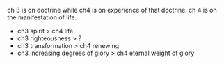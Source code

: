 ch 3 is on doctrine while ch4 is on experience of that doctrine.
ch 4 is on the manifestation of life.

- ch3 spirit > ch4 life
- ch3 righteousness > ?
- ch3 transformation > ch4 renewing
- ch3 increasing degrees of glory > ch4 eternal weight of glory
